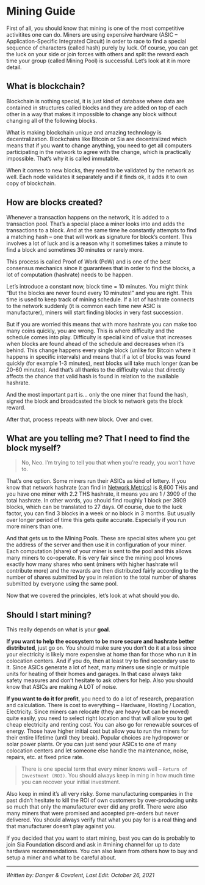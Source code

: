 # Mining Guide
First of all, you should know that mining is one of the most competitive activitites one can do. Miners are using expensive hardware (ASIC – Application-Specific Integrated Circuit) in order to race to find a special sequence of characters (called hash) purely by luck. Of course, you can get the luck on your side or join forces with others and split the reward each time your group (called Mining Pool) is successful. Let’s look at it in more detail.

## What is blockchain?
Blockchain is nothing special, it is just kind of database where data are contained in structures called blocks and they are added on top of each other in a way that makes it impossible to change any block without changing all of the following blocks.

What is making blockchain unique and amazing technology is decentralization. Blockchains like Bitcoin or Sia are decentralized which means that if you want to change anything, you need to get all computers participating in the network to agree with the change, which is practically impossible. That’s why it is called immutable.

When it comes to new blocks, they need to be validated by the network as well. Each node validates it separately and if it finds ok, it adds it to own copy of blockchain.

## How are blocks created?
Whenever a transaction happens on the network, it is added to a transaction pool. That’s a special place a miner looks into and adds the transactions to a block. And at the same time he constantly attempts to find a matching hash – one that will work as signature for block’s content. This involves a lot of luck and is a reason why it sometimes takes a minute to find a block and sometimes 30 minutes or rarely more.

This process is called Proof of Work (PoW) and is one of the best consensus mechanics since it guarantees that in order to find the blocks, a lot of computation (hashrate) needs to be happen.

Let’s introduce a constant now, block time = 10 minutes. You might think “But the blocks are never found every 10 minutes!” and you are right. This time is used to keep track of mining schedule. If a lot of hashrate connects to the network suddenly (it is common each time new ASIC is manufacturer), miners will start finding blocks in very fast succession.

But if you are worried this means that with more hashrate you can make too many coins quickly, you are wrong. This is where difficulty and the schedule comes into play. Difficulty is special kind of value that increases when blocks are found ahead of the schedule and decreases when it’s behind. This change happens every single block (unlike for Bitcoin where it happens in specific intervals) and means that if a lot of blocks was found quickly (for example 1-3 minutes), next blocks will take much longer (can be 20-60 minutes). And that’s all thanks to the difficulty value that directly affects the chance that valid hash is found in relation to the available hashrate.

And the most important part is… only the one miner that found the hash, signed the block and broadcasted the block to network gets the block reward.

After that, process repeats with new block. Over and over.

## What are you telling me? That I need to find the block myself?
> No, Neo. I’m trying to tell you that when you’re ready, you won’t have to.

That’s one option. Some miners run their ASICs as kind of lottery. If you know that network hashrate (can find in [Network Metrics](/tech/network-metrics.html)) is 8,600 TH/s and you have one miner with 2.2 THS hashrate, it means you are 1 / 3909 of the total hashrate. In other words, you should find roughly 1 block per 3909 blocks, which can be translated to 27 days. Of course, due to the luck factor, you can find 3 blocks in a week or no block in 3 months. But usually over longer period of time this gets quite accurate. Especially if you run more miners than one.

And that gets us to the Mining Pools. These are special sites where you get the address of the server and then use it in configuration of your miner. Each computation (share) of your miner is sent to the pool and this allows many miners to co-operate. It is very fair since the mining pool knows exactly how many shares who sent (miners with higher hashrate will contribute more) and the rewards are then distributed fairly according to the number of shares submitted by you in relation to the total number of shares submitted by everyone using the same pool.

Now that we covered the principles, let’s look at what should you do.

## Should I start mining?
This really depends on what is your **goal**.

**If you want to help the ecosystem to be more secure and hashrate better distributed**, just go on. You should make sure you don’t do it at a loss since your electricity is likely more expensive at home than for those who run it in colocation centers. And if you do, then at least try to find secondary use to it. Since ASICs generate a lot of heat, many miners use single or multiple units for heating of their homes and garages. In that case always take safety measures and don’t hesitate to ask others for help. Also you should know that ASICs are making A LOT of noise.

**If you want to do it for profit**, you need to do a lot of research, preparation and calculation. There is cost to everything – Hardware, Hosting / Location, Electricity. Since miners can relocate (they are heavy but can be moved) quite easily, you need to select right location and that will allow you to get cheap electricity and renting cost. You can also go for renewable sources of energy. Those have higher initial cost but allow you to run the miners for their entire lifetime (until they break). Popular choices are hydropower or solar power plants. Or you can just send your ASICs to one of many colocation centers and let someone else handle the maintenance, noise, repairs, etc. at fixed price rate.

> There is one special term that every miner knows well – `Return of Investment (ROI)`. You should always keep in ming in how much time you can recover your initial investment.

Also keep in mind it’s all very risky. Some manufacturing companies in the past didn’t hesitate to kill the ROI of own customers by over-producing units so much that only the manufacturer ever did any profit. There were also many miners that were promised and accepted pre-orders but never delivered. You should always verify that what you pay for is a real thing and that manufacturer doesn’t play against you.

If you decided that you want to start mining, best you can do is probably to join Sia Foundation discord and ask in #mining channel for up to date hardware recommendations. You can also learn from others how to buy and setup a miner and what to be careful about.

---
*Written by: Danger & Covalent, Last Edit: October 26, 2021*
